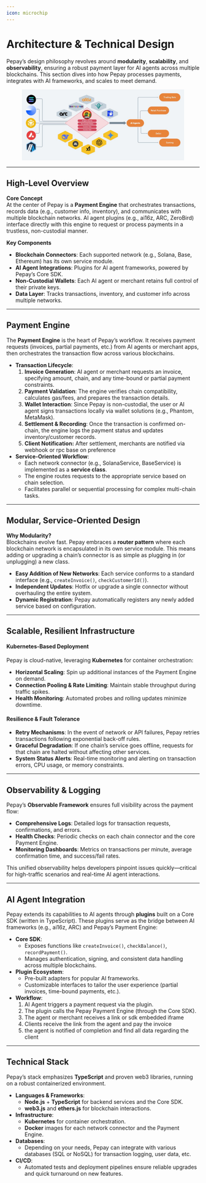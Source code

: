 ```yaml
---
icon: microchip
---
```


# Architecture & Technical Design

Pepay’s design philosophy revolves around **modularity**, **scalability**, and **observability**, ensuring a robust payment layer for AI agents across multiple blockchains. This section dives into how Pepay processes payments, integrates with AI frameworks, and scales to meet demand.

<figure><img src="../.gitbook/assets/telegram-cloud-photo-size-5-6082329236745605425-y (1).jpg" alt=""><figcaption></figcaption></figure>

***

## High-Level Overview

**Core Concept**\
At the center of Pepay is a **Payment Engine** that orchestrates transactions, records data (e.g., customer info, inventory), and communicates with multiple blockchain networks. AI agent plugins (e.g., ai16z, ARC, ZeroBird) interface directly with this engine to request or process payments in a trustless, non-custodial manner.

**Key Components**

* **Blockchain Connectors**: Each supported network (e.g., Solana, Base, Ethereum) has its own service module.
* **AI Agent Integrations**: Plugins for AI agent frameworks, powered by Pepay’s Core SDK.
* **Non-Custodial Wallets**: Each AI agent or merchant retains full control of their private keys.
* **Data Layer**: Tracks transactions, inventory, and customer info across multiple networks.

***

## Payment Engine

The **Payment Engine** is the heart of Pepay’s workflow. It receives payment requests (invoices, partial payments, etc.) from AI agents or merchant apps, then orchestrates the transaction flow across various blockchains.

* **Transaction Lifecycle**:
  1. **Invoice Generation**: AI agent or merchant requests an invoice, specifying amount, chain, and any time-bound or partial payment constraints.
  2. **Payment Validation**: The engine verifies chain compatibility, calculates gas/fees, and prepares the transaction details.
  3. **Wallet Interaction**: Since Pepay is non-custodial, the user or AI agent signs transactions locally via wallet solutions (e.g., Phantom, MetaMask).
  4. **Settlement & Recording**: Once the transaction is confirmed on-chain, the engine logs the payment status and updates inventory/customer records.
  5. **Client Notification:** After settlement, merchants are notified via webhook or rpc base on preference
* **Service-Oriented Workflow**:
  * Each network connector (e.g., SolanaService, BaseService) is implemented as a **service class**.
  * The engine routes requests to the appropriate service based on chain selection.
  * Facilitates parallel or sequential processing for complex multi-chain tasks.

***

## Modular, Service-Oriented Design

**Why Modularity?**\
Blockchains evolve fast. Pepay embraces a **router pattern** where each blockchain network is encapsulated in its own service module. This means adding or upgrading a chain’s connector is as simple as plugging in (or unplugging) a new class.

* **Easy Addition of New Networks**: Each service conforms to a standard interface (e.g., `createInvoice()`, `checkCustomerId()`).
* **Independent Updates**: Hotfix or upgrade a single connector without overhauling the entire system.
* **Dynamic Registration**: Pepay automatically registers any newly added service based on configuration.

***

## Scalable, Resilient Infrastructure

#### Kubernetes-Based Deployment

Pepay is cloud-native, leveraging **Kubernetes** for container orchestration:

* **Horizontal Scaling**: Spin up additional instances of the Payment Engine on demand.
* **Connection Pooling & Rate Limiting**: Maintain stable throughput during traffic spikes.
* **Health Monitoring**: Automated probes and rolling updates minimize downtime.

#### Resilience & Fault Tolerance

* **Retry Mechanisms**: In the event of network or API failures, Pepay retries transactions following exponential back-off rules.
* **Graceful Degradation**: If one chain’s service goes offline, requests for that chain are halted without affecting other services.
* **System Status Alerts**: Real-time monitoring and alerting on transaction errors, CPU usage, or memory constraints.

***

## Observability & Logging

Pepay’s **Observable Framework** ensures full visibility across the payment flow:

* **Comprehensive Logs**: Detailed logs for transaction requests, confirmations, and errors.
* **Health Checks**: Periodic checks on each chain connector and the core Payment Engine.
* **Monitoring Dashboards**: Metrics on transactions per minute, average confirmation time, and success/fail rates.

This unified observability helps developers pinpoint issues quickly—critical for high-traffic scenarios and real-time AI agent interactions.

***

## AI Agent Integration

Pepay extends its capabilities to AI agents through **plugins** built on a Core SDK (written in TypeScript). These plugins serve as the bridge between AI frameworks (e.g., ai16z, ARC) and Pepay’s Payment Engine:

* **Core SDK**:
  * Exposes functions like `createInvoice()`, `checkBalance()`, `recordPayment()`.
  * Manages authentication, signing, and consistent data handling across multiple blockchains.
* **Plugin Ecosystem**:
  * Pre-built adapters for popular AI frameworks.
  * Customizable interfaces to tailor the user experience (partial invoices, time-bound payments, etc.).
* **Workflow**:
  1. AI Agent triggers a payment request via the plugin.
  2. The plugin calls the Pepay Payment Engine (through the Core SDK).
  3. The agent  or merchant receives a link or sdk embedded iframe
  4. Clients receive the link from the agent and pay the invoice
  5. the agent is notified of completion and find all data regarding the client

***

## Technical Stack

Pepay’s stack emphasizes **TypeScript** and proven web3 libraries, running on a robust containerized environment.

* **Languages & Frameworks**:
  * **Node.js** + **TypeScript** for backend services and the Core SDK.
  * **web3.js** and **ethers.js** for blockchain interactions.
* **Infrastructure**:
  * **Kubernetes** for container orchestration.
  * **Docker** images for each network connector and the Payment Engine.
* **Databases**:
  * Depending on your needs, Pepay can integrate with various databases (SQL or NoSQL) for transaction logging, user data, etc.
* **CI/CD**:
  * Automated tests and deployment pipelines ensure reliable upgrades and quick turnaround on new features.

###


